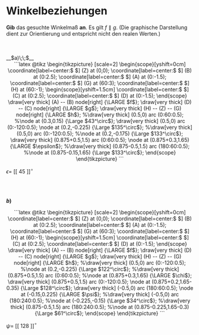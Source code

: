 <!--
version:  0.0.1

language: de

@style
input {
    text-align: center;
}

.flex-container {
    display: flex;
    flex-wrap: wrap;
    align-items: stretch;
    gap: 20px;
}

.flex-child {
    flex: 1;
    min-width: 350px;
    margin-right: 20px;
}

@media (max-width: 400px) {
    .flex-child {
        flex: 100%;
        margin-right: 0;
    }
}
@end

formula: \carry   \textcolor{red}{\scriptsize #1}
formula: \digit   \rlap{\carry{#1}}\phantom{#2}#2
formula: \permil  \text{‰}

import: https://raw.githubusercontent.com/LiaTemplates/Tikz-Jax/main/README.md

script: https://cdn.jsdelivr.net/gh/LiaTemplates/Tikz-Jax@main/dist/index.js


tags: Winkel, Winkelbeziehungen, leicht, sehr niedrig, Angeben

comment: Ein Winkelmaß ist bekannt, wie groß ist das gesuchte Winkelmaß?

author: Martin Lommatzsch

-->




# Winkelbeziehungen


**Gib** das gesuchte Winkelmaß **an**. Es gilt $f \parallel g$. (Die graphische Darstellung dient zur Orientierung und entspricht nicht den realen Werten.)

<br>

<section class="flex-container">

<div class="flex-child">
<br>
__$a)\;\;$__

<center>
```latex  @tikz 
\begin{tikzpicture} [scale=2]
\begin{scope}[yshift=0cm]
  \coordinate[label=center:$ $] (Z) at (0,0);
  \coordinate[label=center:$ $] (B) at (0:2.5);
  \coordinate[label=center:$ $] (A) at (0:-1.5);
  \coordinate[label=center:$ $] (G) at (60:3);
  \coordinate[label=center:$ $] (H) at (60:-1);
    \begin{scope}[yshift=1.5cm]      
      \coordinate[label=center:$ $] (C) at (0:2.5);
      \coordinate[label=center:$ $] (D) at (0:-1.5);
    \end{scope} 
  \draw[very thick] (A) -- (B) node[right] {\LARGE $f$};
  \draw[very thick] (D) -- (C) node[right] {\LARGE $g$};
  \draw[very thick] (H) -- (Z) -- (G)  node[right] {\LARGE $h$};
    %\draw[very thick] (0.5,0) arc (0:60:0.5);
    %\node at (0.3,0.15) {\Large $43^\circ$};
    \draw[very thick] (0.5,0) arc (0:-120:0.5);
    \node at (0.2,-0.225) {\Large $135^\circ$};
    %\draw[very thick] (0.5,0) arc (0:-120:0.5);
    %\node at (0.2,-0.175) {\Large $133^\circ$};
    \draw[very thick] (0.875+0.5,1.5) arc (0:60:0.5);
    \node at (0.875+0.3,1.65) {\LARGE $\epsilon$};
    %\draw[very thick] (0.875-0.5,1.5) arc (180:60:0.5);
    %\node at (0.875-0.15,1.65) {\Large $133^\circ$};
\end{scope} 
\end{tikzpicture}
```
</center>

$\epsilon =$ [[ 45 ]]$^\circ$

<br>
</div>

<div class="flex-child">
<br>


__$b)\;\;$__

<center>
```latex  @tikz 
\begin{tikzpicture} [scale=2]
\begin{scope}[yshift=0cm]
  \coordinate[label=center:$ $] (Z) at (0,0);
  \coordinate[label=center:$ $] (B) at (0:2.5);
  \coordinate[label=center:$ $] (A) at (0:-1.5);
  \coordinate[label=center:$ $] (G) at (60:3);
  \coordinate[label=center:$ $] (H) at (60:-1);
    \begin{scope}[yshift=1.5cm]      
      \coordinate[label=center:$ $] (C) at (0:2.5);
      \coordinate[label=center:$ $] (D) at (0:-1.5);
    \end{scope} 
  \draw[very thick] (A) -- (B) node[right] {\LARGE $f$};
  \draw[very thick] (D) -- (C) node[right] {\LARGE $g$};
  \draw[very thick] (H) -- (Z) -- (G)  node[right] {\LARGE $h$};
    %\draw[very thick] (0.5,0) arc (0:-120:0.5);
    %\node at (0.2,-0.225) {\Large $122^\circ$};
    %\draw[very thick] (0.875+0.5,1.5) arc (0:60:0.5);
    %\node at (0.875+0.3,1.65) {\LARGE $\chi$};
    \draw[very thick] (0.875+0.5,1.5) arc (0:-120:0.5);
    \node at (0.875+0.2,1.65-0.35) {\Large $128^\circ$};
    \draw[very thick] (-0.5,0) arc (180:60:0.5);
    \node at (-0.15,0.225) {\LARGE $\psi$};
    %\draw[very thick] (-0.5,0) arc (180:240:0.5);
    %\node at (-0.225,-0.15) {\Large $34^\circ$};
    %\draw[very thick] (0.875-0.5,1.5) arc (180:240:0.5);
    %\node at (0.875-0.225,1.65-0.3) {\Large $61^\circ$};
\end{scope} 
\end{tikzpicture}
```
</center>

$\psi =$ [[ 128 ]]$^\circ$

</div>

</section>
<br>
<br>
<br>
<br>
<br>